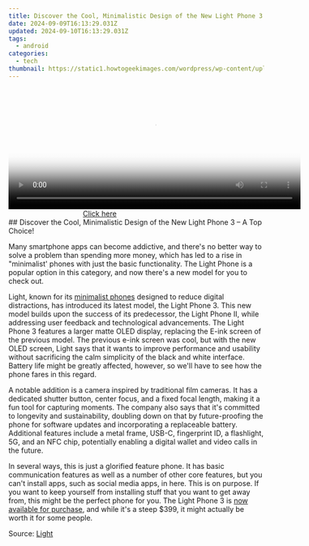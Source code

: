 ```yaml
---
title: Discover the Cool, Minimalistic Design of the New Light Phone 3 – A Top Choice!
date: 2024-09-09T16:13:29.031Z
updated: 2024-09-10T16:13:29.031Z
tags:
  - android
categories:
  - tech
thumbnail: https://static1.howtogeekimages.com/wordpress/wp-content/uploads/2024/06/light-phone-iii.jpg
---
```


<!-- affiliate ads begin -->
<span id="1983549">
					<video width="576" height="240" style="cursor:pointer"
           poster="//a.impactradius-go.com/display-clicktoplayimage/1983549.png"
           onclick="if(!this.playClicked){this.play();this.setAttribute('controls',true);this.playClicked=true;}">
	   <source src="//a.impactradius-go.com/display-ad/22993-1983549">
	   <img src="//a.impactradius-go.com/display-clicktoplayimage/1983549.png" style="border: none; height: 100%; width: 100%; object-fit: contain">
	</video>
	<div style="width:360px;text-align:center"><a href="javascript:window.open(decodeURIComponent('https%3A%2F%2Fhomestyler.sjv.io%2Fc%2F5597632%2F1983549%2F22993'), '_blank');void(0);">Click here</a></div>
</span>
<img height="0" width="0" src="https://imp.pxf.io/i/5597632/1983549/22993" style="position:absolute;visibility:hidden;" border="0" />
<!-- affiliate ads end -->
## Discover the Cool, Minimalistic Design of the New Light Phone 3 – A Top Choice!

Many smartphone apps can become addictive, and there's no better way to solve a problem than spending more money, which has led to a rise in "minimalist' phones with just the basic functionality. The Light Phone is a popular option in this category, and now there's a new model for you to check out.

 Light, known for its [minimalist phones](https://facebook-record-videos.techidaily.com/short-form-content-breakdown-now-for-2024/) designed to reduce digital distractions, has introduced its latest model, the Light Phone 3\. This new model builds upon the success of its predecessor, the Light Phone II, while addressing user feedback and technological advancements. The Light Phone 3 features a larger matte OLED display, replacing the E-ink screen of the previous model. The previous e-ink screen was cool, but with the new OLED screen, Light says that it wants to improve performance and usability without sacrificing the calm simplicity of the black and white interface. Battery life might be greatly affected, however, so we'll have to see how the phone fares in this regard.

 A notable addition is a camera inspired by traditional film cameras. It has a dedicated shutter button, center focus, and a fixed focal length, making it a fun tool for capturing moments. The company also says that it's committed to longevity and sustainability, doubling down on that by future-proofing the phone for software updates and incorporating a replaceable battery. Additional features include a metal frame, USB-C, fingerprint ID, a flashlight, 5G, and an NFC chip, potentially enabling a digital wallet and video calls in the future.

 In several ways, this is just a glorified feature phone. It has basic communication features as well as a number of other core features, but you can't install apps, such as social media apps, in here. This is on purpose. If you want to keep yourself from installing stuff that you want to get away from, this might be the perfect phone for you. The Light Phone 3 is [now available for purchase](https://thelightphone.com/shop/products/light-phone-iii), and while it's a steep $399, it might actually be worth it for some people.

 Source: [Light](https://www.thelightphone.com/blog/introducing-the-light-phone-iii)

<ins class="adsbygoogle"
     style="display:block"
     data-ad-format="autorelaxed"
     data-ad-client="ca-pub-7571918770474297"
     data-ad-slot="1223367746"></ins>



<ins class="adsbygoogle"
     style="display:block"
     data-ad-client="ca-pub-7571918770474297"
     data-ad-slot="8358498916"
     data-ad-format="auto"
     data-full-width-responsive="true"></ins>


